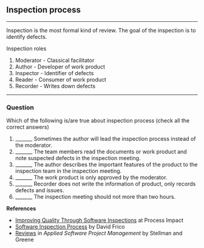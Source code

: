 ## Inspection process

---
Inspection is the most formal kind of review. The goal of the inspection is to identify defects. 

Inspection roles

1. Moderator - Classical facilitator
2. Author - Developer of work product
3. Inspector - Identifier of defects
4. Reader - Consumer of work product
5. Recorder - Writes down defects
---


### Question

Which of the following is/are true about inspection process (check all the correct answers)

1. _______  Sometimes the author will lead the inspection process instead of the moderator.
2. _______  The team members read the documents or work product and note suspected defects in the inspection meeting.
3. _______  The author describes the important features of the product to the inspection team in the inspection meeting.
4. _______  The work product is only approved by the moderator.
5. _______  Recorder does not write the information of product, only records defects and issues.
6. _______  The inspection meeting should not more than two hours.



**References**

- [Improving Quality Through Software Inspections](https://www.processimpact.com/articles/inspects.pdf) at Process Impact
- [Software Inspection Process](http://davidfrico.com/s-sip-tech.pdf) by David Frico
- [Reviews](https://cpske.github.io/ISP/code-review/Reviews-Stellman-and-Greene.pdf) in *Applied Software Project Management* by Stellman and Greene 
